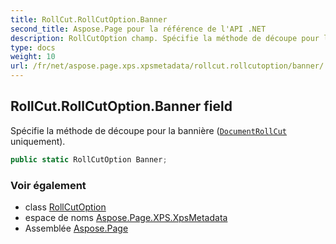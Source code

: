 ```yaml
---
title: RollCut.RollCutOption.Banner
second_title: Aspose.Page pour la référence de l'API .NET
description: RollCutOption champ. Spécifie la méthode de découpe pour la bannière DocumentRollCut uniquement.
type: docs
weight: 10
url: /fr/net/aspose.page.xps.xpsmetadata/rollcut.rollcutoption/banner/
---
```

## RollCut.RollCutOption.Banner field

Spécifie la méthode de découpe pour la bannière ([`DocumentRollCut`](../../documentrollcut/) uniquement).

```csharp
public static RollCutOption Banner;
```

### Voir également

* class [RollCutOption](../)
* espace de noms [Aspose.Page.XPS.XpsMetadata](../../rollcut.rollcutoption/)
* Assemblée [Aspose.Page](../../../)



